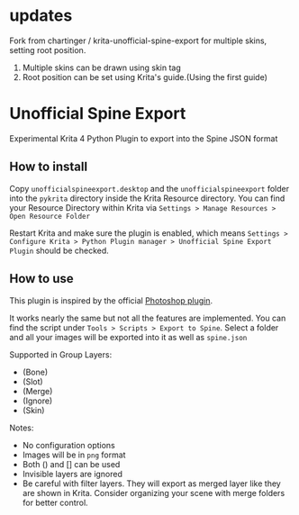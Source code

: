 # updates
Fork from chartinger / krita-unofficial-spine-export for multiple skins, setting root position.

1. Multiple skins can be drawn using skin tag
2. Root position can be set using Krita's guide.(Using the first guide)

# Unofficial Spine Export

Experimental Krita 4 Python Plugin to export into the Spine JSON format

## How to install

Copy ``unofficialspineexport.desktop`` and the ``unofficialspineexport`` folder into the ``pykrita`` directory inside the Krita Resource directory. You can find your Resource Directory within Krita via ``Settings > Manage Resources > Open Resource Folder``

Restart Krita and make sure the plugin is enabled, which means ``Settings > Configure Krita > Python Plugin manager > Unofficial Spine Export Plugin`` should be checked.

## How to use

This plugin is inspired by the official [Photoshop plugin](https://github.com/EsotericSoftware/spine-scripts/tree/master/photoshop).

It works nearly the same but not all the features are implemented. You can find the script under ``Tools > Scripts > Export to Spine``. Select a folder and all your images will be exported into it as well as ``spine.json``

Supported in Group Layers:
* (Bone)
* (Slot)
* (Merge)
* (Ignore)
* (Skin)

Notes:
* No configuration options
* Images will be in ``png`` format
* Both () and [] can be used
* Invisible layers are ignored
* Be careful with filter layers. They will export as merged layer like they are shown in Krita. Consider organizing your scene with merge folders for better control.
